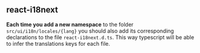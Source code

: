 ## react-i18next

**Each time you add a new namespace** to the folder `src/ui/i18n/locales/{lang}` you should also add its corresponding
declarations to the file `react-i18next.d.ts`. This way typescript will be able to infer the translations keys
for each file.
